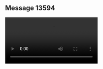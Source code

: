 ## Message 13594



![Video](https://data.iron-swords.co.il/2024/November/09/13594/13594_media.mp4)
